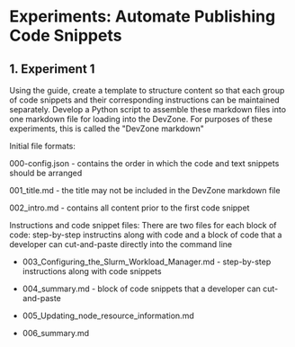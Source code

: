 # Experiments:  Automate Publishing Code Snippets

## 1. Experiment 1

Using the  guide, create a template to structure content so that each group of code snippets and their corresponding instructions can be maintained separately.  Develop a Python script to assemble these markdown files into one markdown file for loading into the DevZone.  For purposes of these experiments, this is called the "DevZone markdown"

Initial file formats:

000-config.json - contains the order in which the code and text snippets should be arranged

001_title.md - the title may not be included in the DevZone markdown file

002_intro.md - contains all content prior to the first code snippet

Instructions and code snippet files:
There are two files for each block of code:  step-by-step instructins along with code and a block of code that a developer can cut-and-paste directly into the command line

- 003_Configuring_the_Slurm_Workload_Manager.md - step-by-step instructions along with code snippets
- 004_summary.md - block of code snippets that a developer can cut-and-paste

- 005_Updating_node_resource_information.md
- 006_summary.md

